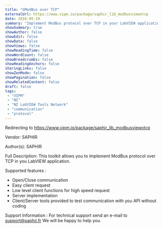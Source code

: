 ```yaml
---
title: "GModBus over TCP"
externalUrl: https://www.vipm.io/package/saphir_lib_modbusviewotcp
date: 2016-05-19
summary: "Implement ModBus protocol over TCP in your LabVIEW application"
showSummary: true
showAuthor: false
showEdit: false
showData: false
showViews: false
showReadingTime: false
showWordCount: false
showBreadcrumbs: false
showHeadingAnchors: false
sharingLinks: false
showZenMode: false
showPagination: false
showRelatedContent: false
draft: false
tags:
 - "VIPM"
 - "NI"
 - "NI LabVIEW Tools Network"
 - "communication"
 - "protocol"
---
```


Redirecting to https://www.vipm.io/package/saphir_lib_modbusviewotcp

Vendor: SAPHIR

Author(s): SAPHIR
 
Full Description:
This toolkit allows you to implement ModBus protocol over TCP in you LabVIEW application.

Supported features :
   * Open/Close communication
   * Easy client request
   * Low level client functions for high speed request
   * Server  implementation
   * Client/Server tools provided to test communication with you API without coding

Support Information :
For technical support send an e-mail to support@saphir.fr
We will be happy to help you.